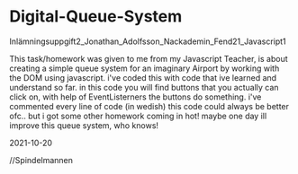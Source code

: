 # Digital-Queue-System
Inlämningsuppgift2_Jonathan_Adolfsson_Nackademin_Fend21_Javascript1

This task/homework was given to me from my Javascript Teacher, is about creating a simple queue system for an imaginary Airport by working with the DOM using javascript.
i've coded this with code that ive learned and understand so far. 
in this code you will find buttons that you actually can click on, with help of EventListerners the buttons do something.
i've commented every line of code (in wedish)
this code could always be better ofc.. but i got some other homework coming in hot! 
maybe one day ill improve this queue system, who knows!

2021-10-20 

//Spindelmannen

